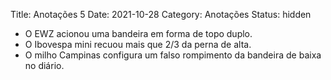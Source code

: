 Title: Anotações 5
Date: 2021-10-28
Category: Anotações
Status: hidden



* O EWZ acionou uma bandeira em forma de topo duplo.
* O Ibovespa mini recuou mais que 2/3 da perna de alta.
* O milho Campinas configura um falso rompimento da bandeira de baixa no diário.



